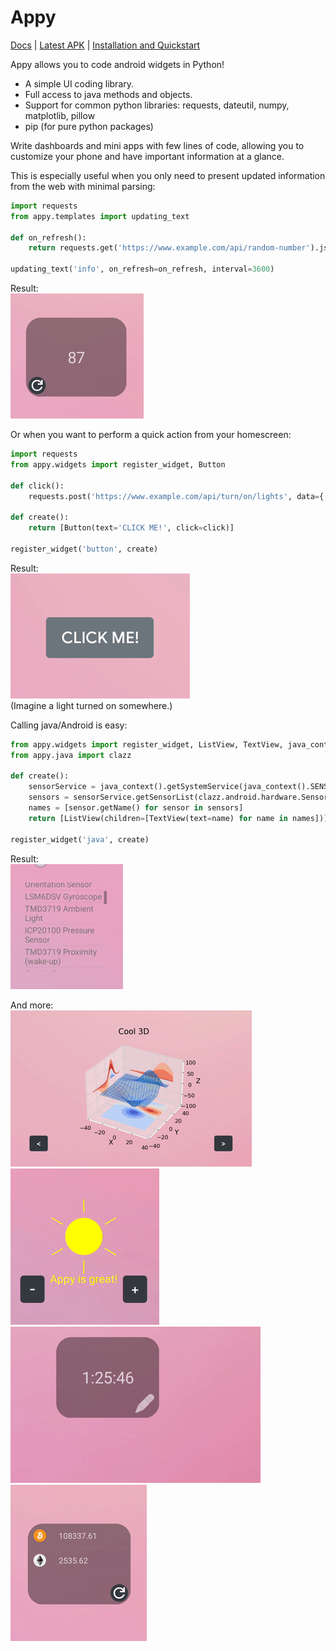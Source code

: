 # Appy  

[Docs](https://github.com/talshahaf/appy/wiki) | [Latest APK](https://github.com/talshahaf/appy/releases) | [Installation and Quickstart](https://github.com/talshahaf/appy/wiki#installation)  

Appy allows you to code android widgets in Python!  

- A simple UI coding library.  
- Full access to java methods and objects.  
- Support for common python libraries: requests, dateutil, numpy, matplotlib, pillow  
- pip (for pure python packages)  

Write dashboards and mini apps with few lines of code, allowing you to customize your phone and have important information at a glance.  

This is especially useful when you only need to present updated information from the web with minimal parsing:  
```py
import requests
from appy.templates import updating_text

def on_refresh():
    return requests.get('https://www.example.com/api/random-number').json()['number']

updating_text('info', on_refresh=on_refresh, interval=3600)
```  

Result:  
![information widget preview](readme-res/random.gif)  

Or when you want to perform a quick action from your homescreen:  
```py
import requests
from appy.widgets import register_widget, Button

def click():
    requests.post('https://www.example.com/api/turn/on/lights', data={'color': 'red'})

def create():
    return [Button(text='CLICK ME!', click=click)]

register_widget('button', create)
```  

Result:  
![button widget preview](readme-res/btn.gif)  
(Imagine a light turned on somewhere.)  

Calling java/Android is easy:  
```py
from appy.widgets import register_widget, ListView, TextView, java_context
from appy.java import clazz

def create():
    sensorService = java_context().getSystemService(java_context().SENSOR_SERVICE)
    sensors = sensorService.getSensorList(clazz.android.hardware.Sensor().TYPE_ALL).toArray()
    names = [sensor.getName() for sensor in sensors]
    return [ListView(children=[TextView(text=name) for name in names])]

register_widget('java', create)
```  

Result:  
![java widget preview](readme-res/sensors.gif)  

And more:  
![plot widget preview](readme-res/plot.gif) ![pil widget preview](readme-res/pil.gif)
![countdown widget preview](readme-res/count.gif) ![crypto widget preview](readme-res/crypto.gif)  
